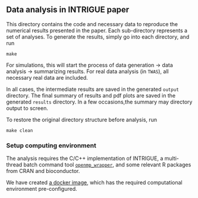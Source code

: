 ## Data analysis in INTRIGUE paper

This directory contains the code and necessary data to reproduce the numerical results presented in the paper. Each sub-directory represents a set of analyses. To generate the results, simply go into each directory, and run
```
make
```

For simulations, this will start the process of data generation -> data analysis -> summarizing results. For real data analysis (in ``TWAS``), all necessary real data are included.

In all cases, the intermediate results are saved in the generated ``output`` directory. The final summary of results and pdf plots are saved in the generated ``results`` directory. In a few occasions,the summary may directory output to screen.

To restore the original directory structure before analysis, run
```
make clean
```

### Setup computing environment

The analysis requires the C/C++ implementation of INTRIGUE, a multi-thread batch command tool [``openmp_wrapper``](https://github.com/xqwen/openmp_wrapper), and some relevant R packages from CRAN and bioconductor.

We have created [a docker image](https://hub.docker.com/repository/docker/xqwen/intrigue), which has the required computational environment pre-configured. 


